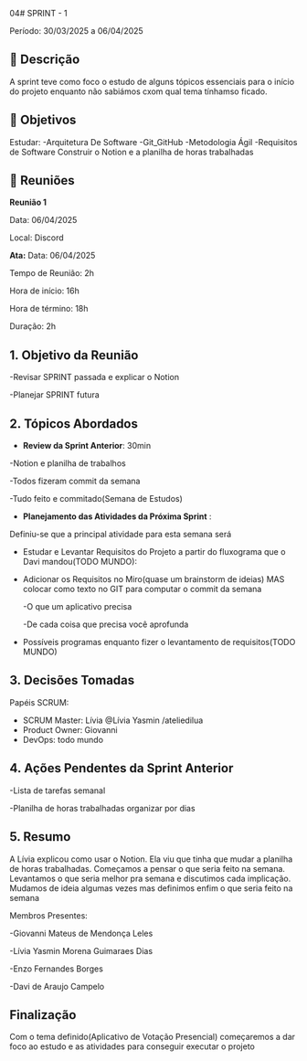 04# SPRINT - 1

Período: 30/03/2025 a 06/04/2025

## **📝** Descrição
  A sprint teve como foco o estudo de alguns tópicos essenciais para o início do projeto enquanto não sabiámos cxom qual tema tínhamso ficado.
  
## **🎯 Objetivos**
Estudar:
-Arquitetura De Software
-Git_GitHub
-Metodologia Ágil
-Requisitos de Software
Construir o Notion e a planilha de horas trabalhadas


## 💬 **Reuniões**

**Reunião 1**

Data: 06/04/2025

Local: Discord



**Ata:**
Data: 06/04/2025

Tempo de Reunião: 2h

Hora de início: 16h

Hora de término: 18h

Duração: 2h


## **1. Objetivo da Reunião**

-Revisar SPRINT passada e explicar o Notion 

-Planejar SPRINT futura

## **2. Tópicos Abordados**

- **Review da Sprint Anterior**: 30min

-Notion e planilha de trabalhos 

-Todos fizeram commit da semana

-Tudo feito e commitado(Semana de Estudos)

- **Planejamento das Atividades da Próxima Sprint** :

Definiu-se que a principal atividade para esta semana será

- Estudar e Levantar Requisitos do Projeto  a partir do fluxograma que o Davi mandou(TODO MUNDO):
- Adicionar os Requisitos no Miro(quase um brainstorm de ideias) MAS colocar como texto no GIT para computar o commit da semana
    
    -O que um aplicativo precisa
    
    -De cada coisa que precisa você aprofunda
    
- Possíveis programas enquanto fizer o levantamento de requisitos(TODO MUNDO)

## **3. Decisões Tomadas**

Papéis SCRUM:

- SCRUM Master: Lívia @Lívia Yasmin /ateliedilua
- Product Owner: Giovanni
- DevOps: todo mundo

## **4. Ações Pendentes da Sprint Anterior**

-Lista de tarefas semanal

-Planilha de horas trabalhadas organizar por dias

## 5. Resumo

A Lívia explicou como usar o Notion. Ela viu que tinha que mudar a planilha de horas trabalhadas. Começamos a pensar o que seria feito na semana. Levantamos o que seria melhor pra semana e discutimos cada implicação. Mudamos de ideia algumas vezes mas definimos enfim o que seria feito na semana

Membros Presentes:

-Giovanni Mateus de Mendonça Leles

-Lívia Yasmin Morena Guimaraes Dias

-Enzo Fernandes Borges

-Davi de Araujo Campelo
## **Finalização**
Com o tema definido(Aplicativo de Votação Presencial) começaremos a dar foco ao estudo e as atividades para conseguir executar o projeto
